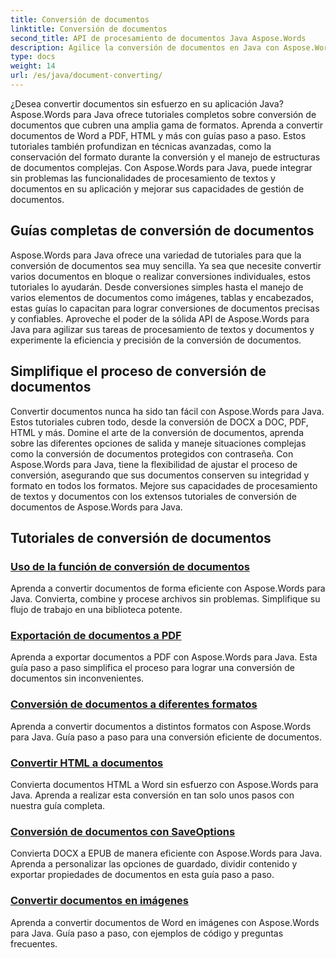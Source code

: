 ```yaml
---
title: Conversión de documentos
linktitle: Conversión de documentos
second_title: API de procesamiento de documentos Java Aspose.Words
description: Agilice la conversión de documentos en Java con Aspose.Words. Conozca guías completas para el procesamiento de textos y documentos
type: docs
weight: 14
url: /es/java/document-converting/
---
```


¿Desea convertir documentos sin esfuerzo en su aplicación Java? Aspose.Words para Java ofrece tutoriales completos sobre conversión de documentos que cubren una amplia gama de formatos. Aprenda a convertir documentos de Word a PDF, HTML y más con guías paso a paso. Estos tutoriales también profundizan en técnicas avanzadas, como la conservación del formato durante la conversión y el manejo de estructuras de documentos complejas. Con Aspose.Words para Java, puede integrar sin problemas las funcionalidades de procesamiento de textos y documentos en su aplicación y mejorar sus capacidades de gestión de documentos.

## Guías completas de conversión de documentos

Aspose.Words para Java ofrece una variedad de tutoriales para que la conversión de documentos sea muy sencilla. Ya sea que necesite convertir varios documentos en bloque o realizar conversiones individuales, estos tutoriales lo ayudarán. Desde conversiones simples hasta el manejo de varios elementos de documentos como imágenes, tablas y encabezados, estas guías lo capacitan para lograr conversiones de documentos precisas y confiables. Aproveche el poder de la sólida API de Aspose.Words para Java para agilizar sus tareas de procesamiento de textos y documentos y experimente la eficiencia y precisión de la conversión de documentos.

## Simplifique el proceso de conversión de documentos

Convertir documentos nunca ha sido tan fácil con Aspose.Words para Java. Estos tutoriales cubren todo, desde la conversión de DOCX a DOC, PDF, HTML y más. Domine el arte de la conversión de documentos, aprenda sobre las diferentes opciones de salida y maneje situaciones complejas como la conversión de documentos protegidos con contraseña. Con Aspose.Words para Java, tiene la flexibilidad de ajustar el proceso de conversión, asegurando que sus documentos conserven su integridad y formato en todos los formatos. Mejore sus capacidades de procesamiento de textos y documentos con los extensos tutoriales de conversión de documentos de Aspose.Words para Java.

## Tutoriales de conversión de documentos

### [Uso de la función de conversión de documentos](./using-document-converting/)
Aprenda a convertir documentos de forma eficiente con Aspose.Words para Java. Convierta, combine y procese archivos sin problemas. Simplifique su flujo de trabajo en una biblioteca potente.
### [Exportación de documentos a PDF](./exporting-documents-to-pdf/)
Aprenda a exportar documentos a PDF con Aspose.Words para Java. Esta guía paso a paso simplifica el proceso para lograr una conversión de documentos sin inconvenientes.
### [Conversión de documentos a diferentes formatos](./converting-documents-different-formats/)
Aprenda a convertir documentos a distintos formatos con Aspose.Words para Java. Guía paso a paso para una conversión eficiente de documentos.
### [Convertir HTML a documentos](./converting-html-documents/)
Convierta documentos HTML a Word sin esfuerzo con Aspose.Words para Java. Aprenda a realizar esta conversión en tan solo unos pasos con nuestra guía completa.
### [Conversión de documentos con SaveOptions](./document-conversion-saveoptions/)
Convierta DOCX a EPUB de manera eficiente con Aspose.Words para Java. Aprenda a personalizar las opciones de guardado, dividir contenido y exportar propiedades de documentos en esta guía paso a paso.
### [Convertir documentos en imágenes](./converting-documents-images/)
Aprenda a convertir documentos de Word en imágenes con Aspose.Words para Java. Guía paso a paso, con ejemplos de código y preguntas frecuentes.